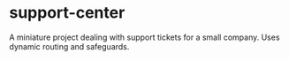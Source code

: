 # support-center

A miniature project dealing with support tickets for a small company. Uses dynamic routing and safeguards.

